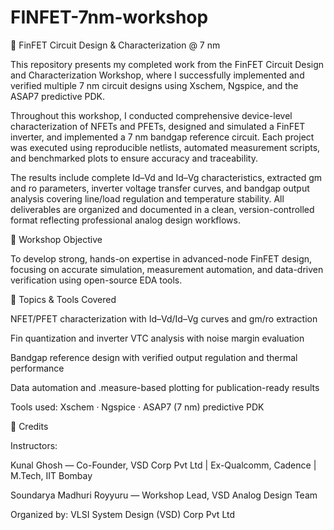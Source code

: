 # FINFET-7nm-workshop
🧠 FinFET Circuit Design & Characterization @ 7 nm

This repository presents my completed work from the FinFET Circuit Design and Characterization Workshop, where I successfully implemented and verified multiple 7 nm circuit designs using Xschem, Ngspice, and the ASAP7 predictive PDK.

Throughout this workshop, I conducted comprehensive device-level characterization of NFETs and PFETs, designed and simulated a FinFET inverter, and implemented a 7 nm bandgap reference circuit. Each project was executed using reproducible netlists, automated measurement scripts, and benchmarked plots to ensure accuracy and traceability.

The results include complete Id–Vd and Id–Vg characteristics, extracted gm and ro parameters, inverter voltage transfer curves, and bandgap output analysis covering line/load regulation and temperature stability. All deliverables are organized and documented in a clean, version-controlled format reflecting professional analog design workflows.

🎯 Workshop Objective

To develop strong, hands-on expertise in advanced-node FinFET design, focusing on accurate simulation, measurement automation, and data-driven verification using open-source EDA tools.

🧩 Topics & Tools Covered

NFET/PFET characterization with Id–Vd/Id–Vg curves and gm/ro extraction

Fin quantization and inverter VTC analysis with noise margin evaluation

Bandgap reference design with verified output regulation and thermal performance

Data automation and .measure-based plotting for publication-ready results

Tools used: Xschem · Ngspice · ASAP7 (7 nm) predictive PDK

🙌 Credits

Instructors:

Kunal Ghosh — Co-Founder, VSD Corp Pvt Ltd | Ex-Qualcomm, Cadence | M.Tech, IIT Bombay

Soundarya Madhuri Royyuru — Workshop Lead, VSD Analog Design Team

Organized by:
VLSI System Design (VSD) Corp Pvt Ltd
